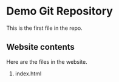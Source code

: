 # Demo Git Repository

This is the first file in the repo.

## Website contents

Here are the files in the website.

1. index.html